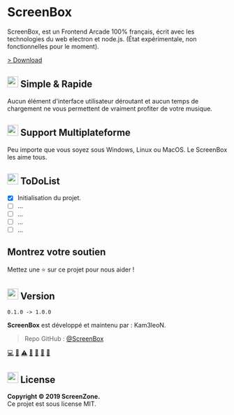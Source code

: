 # ScreenBox
ScreenBox, est un Frontend Arcade 100% français, écrit avec les technologies du web electron et node.js.
(État expérimentale, non fonctionnelles pour le moment).

[> Download](https://github.com/Kam3leoN/ScreenBox)

## <img src="https://cdn.discordapp.com/attachments/611997398410985492/620514068637286400/code.png" width="25"> Simple & Rapide
Aucun élément d'interface utilisateur déroutant et aucun temps de chargement ne vous permettent de vraiment profiter de votre musique.

## <img src="https://cdn.discordapp.com/attachments/611997398410985492/620514068637286400/code.png" width="25"> Support Multiplateforme
Peu importe que vous soyez sous Windows, Linux ou MacOS. Le ScreenBox les aime tous.

## <img src="https://cdn.discordapp.com/attachments/611997398410985492/620514068637286400/code.png" width="25"> ToDoList
- [x] Initialisation du projet.
- [ ] ...
- [ ] ...
- [ ] ...
- [ ] ...

## Montrez votre soutien
Mettez une ⭐️ sur ce projet pour nous aider !

## <img src="https://cdn.discordapp.com/attachments/611997398410985492/620514068637286400/code.png" width="25"> Version
`0.1.0 -> 1.0.0`

**ScreenBox** est développé et maintenu par : Kam3leoN.
> Repo GitHub : [@ScreenBox](https://github.com/Kam3leoN/ScreenBox/)

<a href="#" title="Code">💻</a> <a href="#" title="Documentation">📖</a> <a href="#" title="Tests">⚠️</a> <a href="#" title="Bug reports">🐛</a> <a href="#" title="Maintenance">🚧</a> <a href="#" title="Questions / Réponses">💬</a> <a href="#" title="Ideas, Planning, & Feedback">🤔</a>

## <img src="https://cdn.discordapp.com/attachments/611997398410985492/620514068637286400/code.png" width="25"> License
**Copyright © 2019 ScreenZone.**<br />
Ce projet est sous license MIT.
